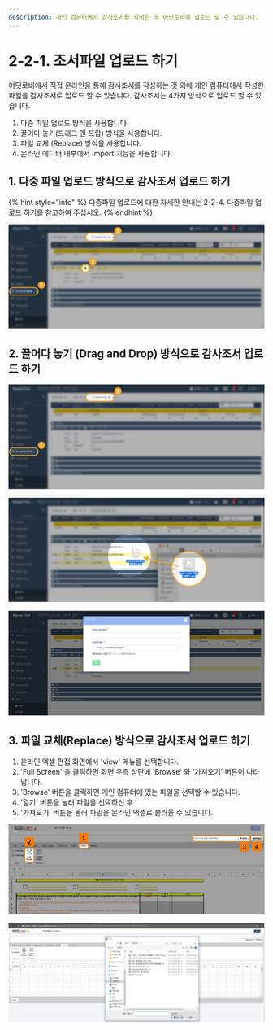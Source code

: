 ```yaml
---
description: 개인 컴퓨터에서 감사조서를 작성한 후 어딧로비에 업로드 할 수 있습니다.
---
```


# 2-2-1. 조서파일 업로드 하기

어딧로비에서 직접 온라인을 통해 감사조서를 작성하는 것 외에 개인 컴퓨터에서 작성한 파일을 감사조서로 업로드 할 수 있습니다. 감사조서는 4가지 방식으로 업로드 할 수 있습니다. 

1. 다중 파일 업로드 방식을 사용합니다. 
2. 끌어다 놓기\(드래그 앤 드랍\) 방식을 사용합니다. 
3. 파일 교체 \(Replace\) 방식을 사용합니다. 
4. 온라인 에디터 내부에서 Import 기능을 사용합니다. 

## 1.  다중 파일 업로드 방식으로 감사조서 업로드 하기 

{% hint style="info" %}
다중파일 업로드에 대한 자세한 안내는 2-2-4. 다중파일 업로드 하기를 참고하여 주십시오. 
{% endhint %}

![](../../../../.gitbook/assets/2-2-1-create_file_new_file_1.jpg)

## 2. 끌어다 놓기 \(Drag and Drop\) 방식으로 감사조서 업로드 하기 

![](../../../../.gitbook/assets/2-2-2-upload_file_drag_drop_1.jpg)

![](../../../../.gitbook/assets/2-2-2-upload_file_drag_drop_2.jpg)

![&#xB04C;&#xC5B4;&#xB2E4; &#xB193;&#xC740; &#xAC10;&#xC0AC;&#xC870;&#xC11C;&#xC758; &#xCC38;&#xC870;&#xBC88;&#xD638;&#xB97C; &#xC124;&#xC815;&#xD569;&#xB2C8;&#xB2E4;. ](../../../../.gitbook/assets/2-2-2-upload_file_drag_drop_3%20%281%29.jpg)

## 3. 파일 교체\(Replace\) 방식으로 감사조서 업로드 하기 

1. 온라인 엑셀 편집 화면에서 'view' 메뉴를 선택합니다. 
2. 'Full Screen' 을 클릭하면 화면 우측 상단에 'Browse' 와 '가져오기' 버튼이 나타납니다. 
3. 'Browse' 버튼을 클릭하면 개인 컴퓨터에 있는 파일을 선택할 수 있습니다. 
4. '열기' 버튼을 눌러 파일을 선택하신 후 
5. '가져오기' 버튼을 눌러 파일을 온라인 엑셀로 불러올 수 있습니다.  

![](../../../../.gitbook/assets/for-userguide_devexpress-replace-file_for-web.jpg)

![&#xC5D1;&#xC140; &#xD30C;&#xC77C; &#xD654;&#xBA74; -&amp;gt; View &#xD0ED; -&amp;gt; Browse &#xBC84;&#xD2BC; &#xD074;&#xB9AD; &#xD6C4; &#xD30C;&#xC77C; &#xAC00;&#xC838;&#xC624;&#xAE30;](../../../../.gitbook/assets/image%20%28113%29.png)

